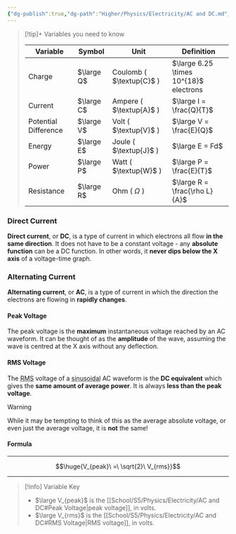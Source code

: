 ```yaml
---
{"dg-publish":true,"dg-path":"Higher/Physics/Electricity/AC and DC.md","dg-permalink":"physics/ac-dc","permalink":"/physics/ac-dc/"}
---
```



> [!tip]+ Variables you need to know
> 	
> 
> | Variable             | Symbol     | Unit                     | Definition                             |
> | -------------------- | ---------- | ------------------------ | -------------------------------------- |
> | Charge               | $\large Q$ | Coulomb ( $\textup{C}$ ) | $\large 6.25 \times 10^{18}$ electrons |
> | Current              | $\large C$ | Ampere ( $\textup{A}$ )  | $\large I = \frac{Q}{T}$               |
> | Potential Difference | $\large V$ | Volt ( $\textup{V}$ )    | $\large V = \frac{E}{Q}$               |
> | Energy               | $\large E$ | Joule ( $\textup{J}$ )   | $\large E = Fd$                        |
> | Power                | $\large P$ | Watt ( $\textup{W}$ )    | $\large P = \frac{E}{T}$               |
> | Resistance           | $\large R$ | Ohm ( $\Omega$ )         | $\large R = \frac{\rho L}{A}$          |

### Direct Current
**Direct current**, or **DC**, is a type of current in which electrons all flow **in the same direction**. It does not have to be a constant voltage - any **absolute function** can be a DC function. In other words, it **never dips below the X axis** of a voltage-time graph.

### Alternating Current
**Alternating current**, or **AC**, is a type of current in which the direction the electrons are flowing in **rapidly changes**.

#### Peak Voltage
The peak voltage is the **maximum** instantaneous voltage reached by an AC waveform. It can be thought of as the **amplitude** of the wave, assuming the wave is centred at the X axis without any deflection.

#### RMS Voltage
The <abbr title="Root Mean Squared">RMS</abbr> voltage of a <abbr title="shaped like a sine or cosine wave">sinusoidal</abbr> AC waveform is the **DC equivalent** which gives the **same amount of average power**. It is always **less than the peak voltage**.

> [!warning]
> While it may be tempting to think of this as the average absolute voltage, or even just the average voltage, it is **not** the same!

#### Formula

---

$$\huge{V_{peak}\ =\ \sqrt{2}\ V_{rms}}$$

---

> [!info] Variable Key
> 
> - $\large V_{peak}$ is the [[School/S5/Physics/Electricity/AC and DC#Peak Voltage\|peak voltage]], in volts.
> - $\large V_{rms}$ is the [[School/S5/Physics/Electricity/AC and DC#RMS Voltage\|RMS voltage]], in volts.

